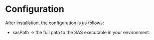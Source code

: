 # Configuration

After installation, the configuration is as follows:

* sasPath -> the full path to the SAS executable in your environment


